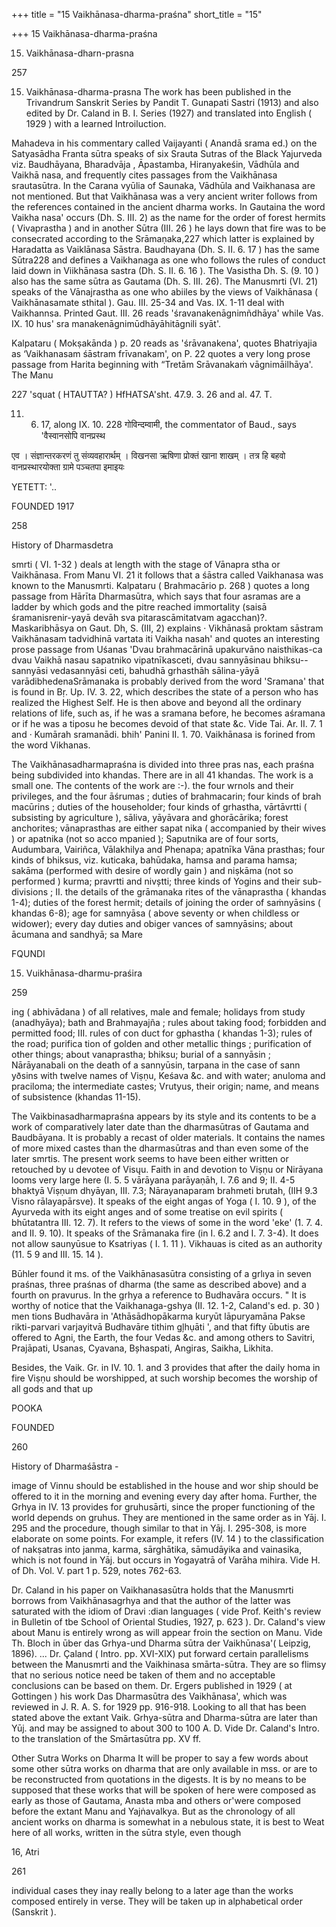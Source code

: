 +++
title = "15 Vaikhānasa-dharma-praśna"
short_title = "15"

+++
15 Vaikhānasa-dharma-praśna


15. Vaikhānasa-dharn-prasna 

257 

15. Vaikhānasa-dharma-prasna The work has been published in the Trivandrum Sanskrit Series by Pandit T. Gunapati Sastri (1913) and also edited by Dr. Caland in B. I. Series (1927) and translated into English ( 1929 ) with a learned Introiluction. 

Mahadeva in his commentary called Vaijayanti ( Anandā srama ed.) on the Satyasādha Franta sūtra speaks of six Srauta Sutras of the Black Yajurveda viz. Baudhāyana, Bharadvāja , Āpastamba, Hiranyakeśin, Vādhūla and Vaikhā nasa, and frequently cites passages from the Vaikhānasa srautasūtra. In the Carana vyūlia of Saunaka, Vādhūla and Vaikhanasa are not mentioned. But that Vaikhānasa was a very ancient writer follows from the references contained in the ancient dharma works. In Gautaina the word Vaikha nasa' occurs (Dh. S. III. 2) as the name for the order of forest hermits ( Vivaprastha ) and in another Sūtra (III. 26 ) he lays down that fire was to be consecrated according to the Srāmaṇaka,227 which latter is explained by Haradatta as Vaiklānasa Sāstra. Baudhayana (Dh. S. II. 6. 17 ) has the same Sūtra228 and defines a Vaikhanaga as one who follows the rules of conduct laid down in Viikhānasa sastra (Dh. S. II. 6. 16 ). The Vasistha Dh. S. (9. 10 ) also has the same sūtra as Gautama (Dh. S. III. 26). The Manusmrti (VI. 21) speaks of the Vānajrastha as one who abiiles by the views of Vaikhānasa ( Vaikhānasamate sthital ). Gau. III. 25-34 and Vas. IX. 1-11 deal with Vaikhannsa. Printed Gaut. III. 26 reads 'śravanakenāgnimñdhāya' while Vas. IX. 10 hus' sra manakenāgnimūdhāyāhitāgnili syāt'. 

Kalpataru ( Mokṣakānda ) p. 20 reads as 'śrāvanakena', quotes Bhatriyajia as ‘Vaikhanasam śāstram frīvanakam', on P. 22 quotes a very long prose passage from Harita beginning with “Tretām Srāvanakaṁ vāgnimāilhāya'. The Manu 

227 'squat ( HTAUTTA? ) HfHATSA'sht. 47.9. 3. 26 and al. 47. T. 

11. 6. 17, along IX. 10. 228 गोविन्दम्वामी, the commentator of Baud., says 'वैस्वानसोपि वानप्रस्थ 

एव । संज्ञान्तरकरणं तु संव्यवहारार्थम् । विखनसा ऋषिणा प्रोक्तं खाना शाखम् । तत्र हि बहवो वानप्रस्थारयोक्ता ग्रामे पञ्चतपा इमाइयः 

YETETT: '.. 

FOUNDED 1917 

258 

History of Dharmasdetra 

smrti ( VI. 1-32 ) deals at length with the stage of Vānapra stha or Vaikhānasa. From Manu VI. 21 it follows that a śāstra called Vaikhanasa was known to the Manusmrti. Kalpataru ( Brahmacārio p. 268 ) quotes a long passage from Hārīta Dharmasūtra, which says that four asramas are a ladder by which gods and the pitre reached immortality (saisā śramanisrenir-yayā devāh sva pitarascāmitatvam agacchan)?. Maskaribhāsya on Gaut. Dh, S. (III, 2) explains · Vikhānasā proktam sāstram Vaikhānasam tadvidhinā vartata iti Vaikha nasah' and quotes an interesting prose passage from Uśanas 'Dvau brahmacārinā upakurvāno naisthikas-ca dvau Vaikhā nasau sapatniko vipatnīkasceti, dvau sannyāsinau bhiksu-- sannyāsi vedasannyāsi ceti, bahudhā grhasthāh sālina-yāyā varādibhedenaSrāmanaka is probably derived from the word 'Sramana' that is found in Bṛ. Up. IV. 3. 22, which describes the state of a person who has realized the Highest Self. He is then above and beyond all the ordinary relations of life, such as, if he was a sramana before, he becomes aśramana or if he was a tiposu he becomes devoid of that state &c. Vide Tai. Ar. II. 7. 1 and · Kumārah sramanādi. bhih' Panini II. 1. 70. Vaikhānasa is forined from the word Vikhanas. 

The Vaikhānasadharmapraśna is divided into three pras nas, each praśna being subdivided into khandas. There are in all 41 khandas. The work is a small one. The contents of the work are :-). the four wrnols and their privileges, and the four āśrumas ; duties of brahmacarin; four kinds of brah macūrins ; duties of the householder; four kinds of grhastha, vārtāvrtti ( subsisting by agriculture ), sāliva, yāyāvara and ghorācārika; forest anchorites; vānaprasthas are either sapat nika ( accompanied by their wives ) or apatnika (not so acco mpanied ); Saputnika are of four sorts, Audumbara, Vairiñca, Vālakhilya and Phenapa; apatnīka Vāna prasthas; four kinds of bhiksus, viz. kuticaka, bahūdaka, hamsa and parama hamsa; sakāma (performed with desire of wordly gain ) and niṣkāma (not so performed ) kurma; pravrtti and nivștti; three kinds of Yogins and their sub-divisions ; II. the details of the grāmanaka rites of the vānaprastha ( khandas 1-4); duties of the forest hermit; details of joining the order of saṁnyāsins ( khandas 6-8); age for samnyāsa ( above seventy or when childless or widower); every day duties and obiger vances of samnyāsins; about ācumana and sandhyā; sa Mare 

FQUNDI 

15. Vuikhānasa-dharmu-praśira 

259 

ing ( abhivādana ) of all relatives, male and female; holidays from study (anadhyāya); bath and Brahmayajña ; rules about taking food; forbidden and permitted food; III. rules of con duct for gphastha ( khandas 1-3); rules of the road; purifica tion of golden and other metallic things ; purification of other things; about vanaprastha; bhiksu; burial of a sannyāsin ; Nārāyanabali on the death of a sannyūsin, tarpana in the case of sann yðsins with twelve names of Viṣṇu, Keśava &c. and with water; anuloma and praciloma; the intermediate castes; Vrutyus, their origin; name, and means of subsistence (khandas 11-15). 

The Vaikbinasadharmapraśna appears by its style and its contents to be a work of comparatively later date than the dharmasūtras of Gautama and Baudbāyana. It is probably a recast of older materials. It contains the names of more mixed castes than the dharmasūtras and than even some of the later smrtis. The present work seems to have been either written or retouched by u devotee of Visųu. Faith in and devotion to Viṣṇu or Nirāyana looms very large here (I. 5. 5 vārāyana parāyaṇāh, I. 7.6 and 9; II. 4-5 bhaktyā Viṣṇum dhyāyan, III. 7.3; Nārayanaparam brahmeti brutah, (IIH 9.3 Visno rālayapārsve). It speaks of the eight angas of Yoga ( I. 10. 9 ), of the Ayurveda with its eight anges and of some treatise on evil spirits ( bhūtatantra III. 12. 7). It refers to the views of some in the word 'eke' (1. 7. 4. and II. 9. 10). It speaks of the Srāmanaka fire (in I. 6.2 and I. 7. 3-4). It does not allow saunyūsue to Ksatriyas ( I. 1. 11 ). Vikhauas is cited as an authority (11. 5 9 and III. 15. 14 ). 

Būhler found it ms. of the Vaikhānasasūtra consisting of a grlıya in seven praśnas, three praśnas of dharma (the same as described above) and a fourth on pravurus. In the grhya a reference to Budhavāra occurs. " It is worthy of notice that the Vaikhanaga-gshya (II. 12. 1-2, Caland's ed. p. 30 ) men tions Budhavāra in 'Athāsādhopākarma kuryūt lāpuryamāna Pakse rikti-parvari varjayitvā Budhavāre tithim gļhụāti ', and that fifty ūbutis are offered to Agni, the Earth, the four Vedas &c. and among others to Savitri, Prajāpati, Usanas, Cyavana, Bșhaspati, Angiras, Saikha, Likhita. 

Besides, the Vaik. Gr. in IV. 10. 1. and 3 provides that after the daily homa in fire Viṣṇu should be worshipped, at such worship becomes the worship of all gods and that up 

POOKA 

FOUNDED 

260 

History of Dharmaśāstra - 

image of Vinnu should be established in the house and wor ship should be offered to it in the morning and evening every day after homa. Further, the Grhya in IV. 13 provides for gruhusārti, since the proper functioning of the world depends on gruhus. They are mentioned in the same order as in Yāj. I. 295 and the procedure, though similar to that in Yāj. I. 295-308, is more elaborate on some points. For example, it refers (IV. 14 ) to the classification of nakṣatras into janma, karma, sārghātika, sāmudāyika and vainasika, which is not found in Yāj. but occurs in Yogayatrā of Varāha mihira. Vide H. of Dh. Vol. V. part 1 p. 529, notes 762-63. 

Dr. Caland in his paper on Vaikhanasasūtra holds that the Manusmrti borrows from Vaikhānasagrhya and that the author of the latter was saturated with the idiom of Dravi :dian languages ( vide Prof. Keith's review in Bulletin of tbe School of Oriental Studies, 1927, p. 623 ). Dr. Caland's view about Manu is entirely wrong as will appear froin the section on Manu. Vide Th. Bloch in ūber das Grhya-und Dharma sūtra der Vaikhūnasa'( Leipzig, 1896). ... Dr. Çaland ( Intro. pp. XVI-XIX) put forward certain parallelisms between the Manusmrti and the Vaikhinasa smārta-sūtra. They are so flimsy that no serious notice need be taken of them and no acceptable conclusions can be based on them. Dr. Ergers published in 1929 ( at Gottingen ) his work Das Dharmasūtra des Vaikhānasa', which was reviewed in J. R. A. S. for 1929 pp. 916-918. Looking to all that has been stated above the extant Vaik. Grhya-sūtra and Dharma-sūtra are later than Yūj. and may be assigned to about 300 to 100 A. D. Vide Dr. Caland's Intro. to the translation of the Smārtasūtra pp. XV ff. 

Other Sutra Works on Dharma It will be proper to say a few words about some other sūtra works on dharma that are only available in mss. or are to be reconstructed from quotations in the digests. It is by no means to be supposed that these works that will be spoken of here were composed as early as those of Gautama, Anasta mba and others or'were composed before the extant Manu and Yajṅavalkya. But as the chronology of all ancient works on dharma is somewhat in a nebulous state, it is best to Weat here of all works, written in the sūtra style, even though 

16, Atri 

261 

individual cases they inay really belong to a later age than the works composed entirely in verse. They will be taken up in alphabetical order (Sanskrit ). 
